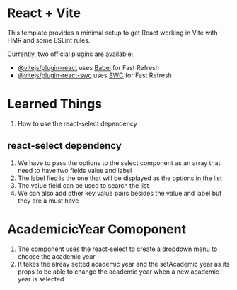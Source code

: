 # React + Vite

This template provides a minimal setup to get React working in Vite with HMR and some ESLint rules.

Currently, two official plugins are available:

- [@vitejs/plugin-react](https://github.com/vitejs/vite-plugin-react/blob/main/packages/plugin-react/README.md) uses [Babel](https://babeljs.io/) for Fast Refresh
- [@vitejs/plugin-react-swc](https://github.com/vitejs/vite-plugin-react-swc) uses [SWC](https://swc.rs/) for Fast Refresh

# Learned Things
1. How to use the react-select dependency 
## react-select dependency
1. We have to pass the options to the select component as an array that need to have two fields value and label 
2. The label fied is the one that will be displayed as the options in the list 
3. The value field can be used to search the list 
4. We can also add other key value pairs besides the value and label but they are a must have
    
# AcademicicYear Comoponent
1. The component uses the react-select to create a dropdown menu to choose the academic year
2. It takes the alreay setted academic year and the setAcademic year as its props to be able to change the academic year when a new academic year is selected

